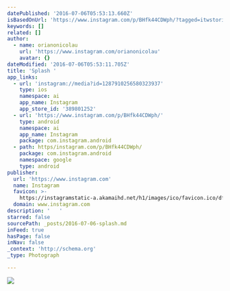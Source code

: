 ```yaml
---
datePublished: '2016-07-06T05:53:13.660Z'
isBasedOnUrl: 'https://www.instagram.com/p/BHfk44CDWph/?tagged=itwstories'
keywords: []
related: []
author:
  - name: orianonicolau
    url: 'https://www.instagram.com/orianonicolau'
    avatar: {}
dateModified: '2016-07-06T05:53:11.705Z'
title: 'Splash '
app_links:
  - url: 'instagram://media?id=1287910256580323937'
    type: ios
    namespace: ai
    app_name: Instagram
    app_store_id: '389801252'
  - url: 'https://www.instagram.com/p/BHfk44CDWph/'
    type: android
    namespace: ai
    app_name: Instagram
    package: com.instagram.android
  - path: https/instagram.com/p/BHfk44CDWph/
    package: com.instagram.android
    namespace: google
    type: android
publisher:
  url: 'https://www.instagram.com'
  name: Instagram
  favicon: >-
    https://instagramstatic-a.akamaihd.net/h1/images/ico/favicon.ico/dfa85bb1fd63.ico
  domain: www.instagram.com
description: '   '
starred: false
sourcePath: _posts/2016-07-06-splash.md
inFeed: true
hasPage: false
inNav: false
_context: 'http://schema.org'
_type: Photograph

---
```

![   ](https://imgflo.herokuapp.com/graph/vahj1ThiexotieMo/30c2f59cf5e719b7613afcfc06f18882/noop.jpg?input=https%3A%2F%2Fscontent.cdninstagram.com%2Ft51.2885-15%2Fs640x640%2Fsh0.08%2Fe35%2F13562060_510235929165270_2118816382_n.jpg%3Fig_cache_key%3DMTI4NzkxMDI1NjU4MDMyMzkzNw%253D%253D.2)